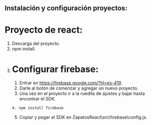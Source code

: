 ## Instalación y configuración proyectos:
# Proyecto de react:
1. Descarga del proyecto.
2. npm install.
3. # Configurar firebase:
     1. Entrar en https://firebase.google.com/?hl=es-419.
     2. Darle al botón de comenzar y agregar un nuevo proyecto.
     3. Una vez en el proyecto ir a la ruedita de ajustes y bajar hasta encontrar el SDK.
      ```
     4. npm install firebase
      ```
     5. Copiar y pegar el SDK en ZapatosReact\src\firebase\config.js.

